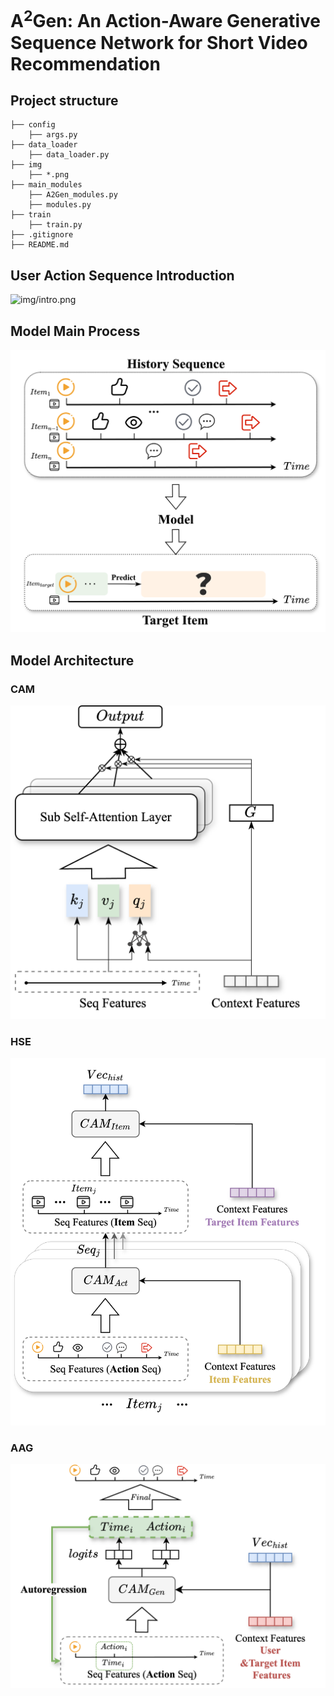 # A<sup>2</sup>Gen: An Action-Aware Generative Sequence Network for Short Video Recommendation

## Project structure
```
├── config
    ├── args.py
├── data_loader
    ├── data_loader.py
├── img
    ├── *.png
├── main_modules
    ├── A2Gen_modules.py
    ├── modules.py
├── train
    ├── train.py
├── .gitignore
├── README.md
```

## User Action Sequence Introduction
<img alt="img/intro.png" src="img/intr.png" width="600"/>


## Model Main Process

<img alt="img/img.png" src="img/main_process.png" width="600"/>


## Model Architecture

### CAM

<img alt="img/cam.png" src="img/cam.png" width="600"/>

### HSE

<img alt="img/hse.png" src="img/hse.png" width="600"/>

### AAG

<img alt="img/agen.png" src="img/agen.png" width="600"/>

